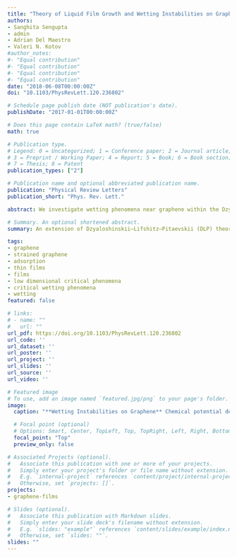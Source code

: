 ```yaml
---
title: "Theory of Liquid Film Growth and Wetting Instabilities on Graphene"
authors:
- Sanghita Sengupta
- admin
- Adrian Del Maestro
- Valeri N. Kotov
#author_notes:
#- "Equal contribution"
#- "Equal contribution"
#- "Equal contribution"
#- "Equal contribution"
date: "2018-06-08T00:00:00Z"
doi: "10.1103/PhysRevLett.120.236802"

# Schedule page publish date (NOT publication's date).
publishDate: "2017-01-01T00:00:00Z"

# Does this page contain LaTeX math? (true/false)
math: true

# Publication type.
# Legend: 0 = Uncategorized; 1 = Conference paper; 2 = Journal article;
# 3 = Preprint / Working Paper; 4 = Report; 5 = Book; 6 = Book section;
# 7 = Thesis; 8 = Patent
publication_types: ["2"]

# Publication name and optional abbreviated publication name.
publication: "Physical Review Letters"
publication_short: "Phys. Rev. Lett."

abstract: We investigate wetting phenomena near graphene within the Dzyaloshinskii-Lifshitz-Pitaevskii theory for light gases of hydrogen, helium, and nitrogen in three different geometries where graphene is either affixed to an insulating substrate, submerged or suspended. We find that the presence of graphene has a significant effect in all configurations. When placed on a substrate, the polarizability of graphene can increase the strength of the total van der Waals force by a factor of 2 near the surface, enhancing the propensity towards wetting. In a suspended geometry unique to two-dimensional materials, where graphene is able to wet on only one side, liquid film growth becomes arrested at a critical thickness, which may trigger surface instabilities and pattern formation analogous to spinodal dewetting. The existence of a mesoscopic critical film with a tunable thickness provides a platform for the study of a continuous wetting transition, as well as the engineering of custom liquid coatings. These phenomena are robust to some mechanical deformations and are also universally present in doped graphene and other two-dimensional materials, such as monolayer dichalcogenides.

# Summary. An optional shortened abstract.
summary: An extension of Dzyaloshinskii–Lifshitz–Pitaevskii (DLP) theory to include the polarization of quasi-two dimensional materials in a layered dielectric sandwich and characterizatize a class of critical wetting phenomena where film growth is arrested.

tags:
- graphene
- strained graphene
- adsorption
- thin films
- films
- low dimensional critical phenomena
- critical wetting phenomena
- wetting
featured: false

# links:
# - name: ""
#   url: ""
url_pdf: https://doi.org/10.1103/PhysRevLett.120.236802
url_code: ''
url_dataset: ''
url_poster: ''
url_project: ''
url_slides: ''
url_source: ''
url_video: ''

# Featured image
# To use, add an image named `featured.jpg/png` to your page's folder. 
image:
  caption: "**Wetting Instabilities on Graphene** Chemical potential dependence in reference to bulk for thickness of liquid films on suspended graphene. This amazing facsimile of a theoretical possibility posed by Landau and Lifshitz is a case of wetting where a stable film of finite thickness only forms below the zero crossing."

  # Focal point (optional)
  # Options: Smart, Center, TopLeft, Top, TopRight, Left, Right, BottomLeft, Bottom, BottomRight
  focal_point: "Top"
  preview_only: false

# Associated Projects (optional).
#   Associate this publication with one or more of your projects.
#   Simply enter your project's folder or file name without extension.
#   E.g. `internal-project` references `content/project/internal-project/index.md`.
#   Otherwise, set `projects: []`.
projects:
- graphene-films

# Slides (optional).
#   Associate this publication with Markdown slides.
#   Simply enter your slide deck's filename without extension.
#   E.g. `slides: "example"` references `content/slides/example/index.md`.
#   Otherwise, set `slides: ""`.
slides: ""
---
```

